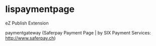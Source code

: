 lispaymentpage
==============
eZ Publish Extension

paymentgateway (Saferpay Payment Page | by SIX Payment Services: http://www.saferpay.ch)